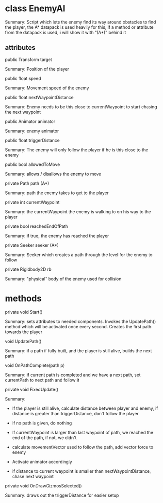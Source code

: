 # class EnemyAI

Summary: Script which lets the enemy find its way around obstacles to find the player, the A* datapack is used heavily for this, if a method or attribute from the datapack is used, i will show it with "(A*)" behind it

## attributes

public Transform target

Summary: Position of the player

public float speed

Summary: Movement speed of the enemy

public float nextWaypointDistance

Summary: Enemy needs to be this close to currentWaypoint to start chasing the next waypoint

public Animator animator

Summary: enemy animator

public float triggerDistance

Summary: The enemy will only follow the player if he is this close to the enemy

public bool allowedToMove

Summary: allows / disallows the enemy to move

private Path path (A*)

Summary: path the enemy takes to get to the player

private int currentWaypoint

Summary: the currentWaypoint the enemy is walking to on his way to the player

private bool reachedEndOfPath

Summary: if true, the enemy has reached the player

private Seeker seeker (A*)

Summary: Seeker which creates a path through the level for the enemy to follow

private Rigidbody2D rb

Summary: "physical" body of the enemy used for collision

# methods

private void Start()

Summary: sets attributes to needed components. Invokes the UpdatePath() method which will be activated once every second. Creates the first path towards the player

void UpdatePath()

Summary: if a path if fully built, and the player is still alive, builds the next path

void OnPathComplete(path p)

Summary: if current path is completed and we have a next path, set currentPath to next path and follow it

private void FixedUpdate()

Summary:
- If the player is still alive, calculate distance between player and enemy, if distance is greater than triggerDistance, don't follow the player

- If no path is given, do nothing

- If currentWaypoint is larger than last waypoint of path, we reached the end of the path, if not, we didn't

- calculate movementVector used to follow the path, add vector force to enemy

- Activate animator accordingly

- if distance to current waypoint is smaller than nextWaypointDistance, chase next waypoint

private void OnDrawGizmosSelected()

Summary: draws out the triggerDistance for easier setup

